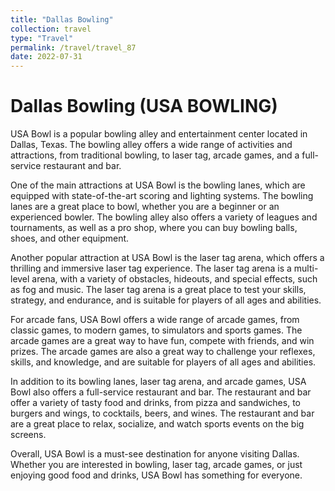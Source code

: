 ```yaml
---
title: "Dallas Bowling"
collection: travel
type: "Travel"
permalink: /travel/travel_87
date: 2022-07-31
---
```


# Dallas Bowling (USA BOWLING)
USA Bowl is a popular bowling alley and entertainment center located in Dallas, Texas. The bowling alley offers a wide range of activities and attractions, from traditional bowling, to laser tag, arcade games, and a full-service restaurant and bar.

One of the main attractions at USA Bowl is the bowling lanes, which are equipped with state-of-the-art scoring and lighting systems. The bowling lanes are a great place to bowl, whether you are a beginner or an experienced bowler. The bowling alley also offers a variety of leagues and tournaments, as well as a pro shop, where you can buy bowling balls, shoes, and other equipment.

Another popular attraction at USA Bowl is the laser tag arena, which offers a thrilling and immersive laser tag experience. The laser tag arena is a multi-level arena, with a variety of obstacles, hideouts, and special effects, such as fog and music. The laser tag arena is a great place to test your skills, strategy, and endurance, and is suitable for players of all ages and abilities.

For arcade fans, USA Bowl offers a wide range of arcade games, from classic games, to modern games, to simulators and sports games. The arcade games are a great way to have fun, compete with friends, and win prizes. The arcade games are also a great way to challenge your reflexes, skills, and knowledge, and are suitable for players of all ages and abilities.

In addition to its bowling lanes, laser tag arena, and arcade games, USA Bowl also offers a full-service restaurant and bar. The restaurant and bar offer a variety of tasty food and drinks, from pizza and sandwiches, to burgers and wings, to cocktails, beers, and wines. The restaurant and bar are a great place to relax, socialize, and watch sports events on the big screens.

Overall, USA Bowl is a must-see destination for anyone visiting Dallas. Whether you are interested in bowling, laser tag, arcade games, or just enjoying good food and drinks, USA Bowl has something for everyone.
